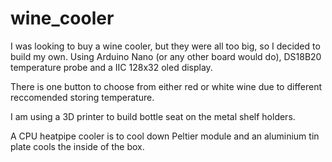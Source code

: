# wine_cooler

I was looking to buy a wine cooler, but they were all too big, so I decided to build my own.
Using Arduino Nano (or any other board would do), DS18B20 temperature probe and a IIC 128x32 oled display.

There is one button to choose from either red or white wine due to different reccomended storing temperature.

I am using a 3D printer to build bottle seat on the metal shelf holders.

A CPU heatpipe cooler is to cool down Peltier module and an aluminium tin plate cools the inside of the box.

